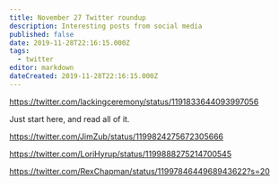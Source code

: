 ```yaml
---
title: November 27 Twitter roundup
description: Interesting posts from social media
published: false
date: 2019-11-28T22:16:15.000Z
tags:
  - twitter
editor: markdown
dateCreated: 2019-11-28T22:16:15.000Z
---
```


https://twitter.com/lackingceremony/status/1191833644093997056

Just start here, and read all of it.

https://twitter.com/JimZub/status/1199824275672305666

https://twitter.com/LoriHyrup/status/1199888275214700545

https://twitter.com/RexChapman/status/1199784644968943622?s=20




    
